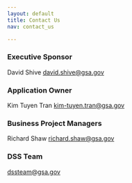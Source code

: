 ```yaml
---
layout: default
title: Contact Us
nav: contact_us

---
```

### Executive Sponsor

David Shive david.shive@gsa.gov

### Application Owner
Kim Tuyen Tran kim-tuyen.tran@gsa.gov

### Business Project Managers
Richard Shaw richard.shaw@gsa.gov


### DSS Team
dssteam@gsa.gov

<body id="getting_support"></body>
